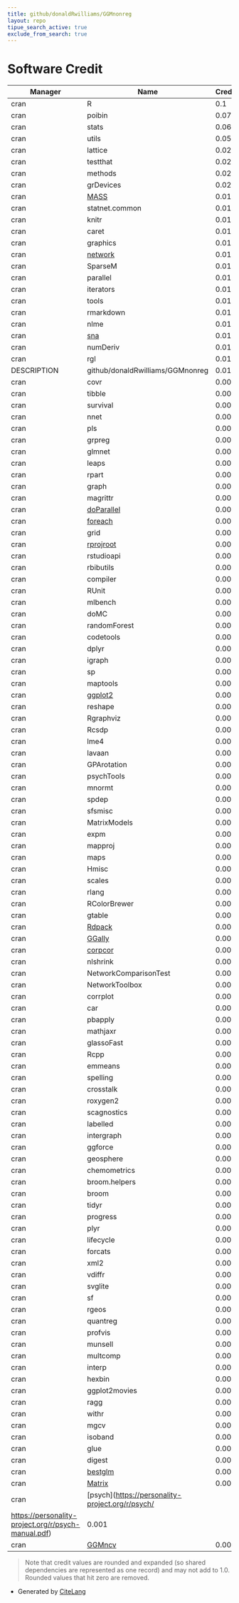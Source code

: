 ```yaml
---
title: github/donaldRwilliams/GGMnonreg
layout: repo
tipue_search_active: true
exclude_from_search: true
---
```

# Software Credit

|Manager|Name|Credit|
|-------|----|------|
|cran|R|0.1|
|cran|poibin|0.071|
|cran|stats|0.063|
|cran|utils|0.054|
|cran|lattice|0.026|
|cran|testthat|0.025|
|cran|methods|0.025|
|cran|grDevices|0.022|
|cran|[MASS](http://www.stats.ox.ac.uk/pub/MASS4/)|0.018|
|cran|statnet.common|0.018|
|cran|knitr|0.018|
|cran|caret|0.016|
|cran|graphics|0.015|
|cran|[network](http://statnet.org/)|0.015|
|cran|SparseM|0.014|
|cran|parallel|0.014|
|cran|iterators|0.014|
|cran|tools|0.014|
|cran|rmarkdown|0.013|
|cran|nlme|0.013|
|cran|[sna](http://statnet.org)|0.013|
|cran|numDeriv|0.013|
|cran|rgl|0.01|
|DESCRIPTION|github/donaldRwilliams/GGMnonreg|0.01|
|cran|covr|0.009|
|cran|tibble|0.009|
|cran|survival|0.009|
|cran|nnet|0.009|
|cran|pls|0.009|
|cran|grpreg|0.009|
|cran|glmnet|0.009|
|cran|leaps|0.009|
|cran|rpart|0.009|
|cran|graph|0.008|
|cran|magrittr|0.008|
|cran|[doParallel](https://github.com/RevolutionAnalytics/doparallel)|0.008|
|cran|[foreach](https://github.com/RevolutionAnalytics/foreach)|0.008|
|cran|grid|0.008|
|cran|[rprojroot](https://rprojroot.r-lib.org/)|0.007|
|cran|rstudioapi|0.007|
|cran|rbibutils|0.007|
|cran|compiler|0.007|
|cran|RUnit|0.007|
|cran|mlbench|0.007|
|cran|doMC|0.007|
|cran|randomForest|0.007|
|cran|codetools|0.007|
|cran|dplyr|0.006|
|cran|igraph|0.006|
|cran|sp|0.006|
|cran|maptools|0.006|
|cran|[ggplot2](https://ggplot2.tidyverse.org)|0.005|
|cran|reshape|0.004|
|cran|Rgraphviz|0.004|
|cran|Rcsdp|0.004|
|cran|lme4|0.004|
|cran|lavaan|0.004|
|cran|GPArotation|0.004|
|cran|psychTools|0.004|
|cran|mnormt|0.004|
|cran|spdep|0.004|
|cran|sfsmisc|0.004|
|cran|MatrixModels|0.004|
|cran|expm|0.004|
|cran|mapproj|0.004|
|cran|maps|0.004|
|cran|Hmisc|0.004|
|cran|scales|0.004|
|cran|rlang|0.004|
|cran|RColorBrewer|0.004|
|cran|gtable|0.004|
|cran|[Rdpack](https://geobosh.github.io/Rdpack/ (website))|0.003|
|cran|[GGally](https://ggobi.github.io/ggally/)|0.003|
|cran|[corpcor](https://strimmerlab.github.io/software/corpcor/)|0.003|
|cran|nlshrink|0.003|
|cran|NetworkComparisonTest|0.003|
|cran|NetworkToolbox|0.003|
|cran|corrplot|0.003|
|cran|car|0.003|
|cran|pbapply|0.003|
|cran|mathjaxr|0.003|
|cran|glassoFast|0.003|
|cran|Rcpp|0.003|
|cran|emmeans|0.002|
|cran|spelling|0.002|
|cran|crosstalk|0.002|
|cran|roxygen2|0.002|
|cran|scagnostics|0.002|
|cran|labelled|0.002|
|cran|intergraph|0.002|
|cran|ggforce|0.002|
|cran|geosphere|0.002|
|cran|chemometrics|0.002|
|cran|broom.helpers|0.002|
|cran|broom|0.002|
|cran|tidyr|0.002|
|cran|progress|0.002|
|cran|plyr|0.002|
|cran|lifecycle|0.002|
|cran|forcats|0.002|
|cran|xml2|0.002|
|cran|vdiffr|0.002|
|cran|svglite|0.002|
|cran|sf|0.002|
|cran|rgeos|0.002|
|cran|quantreg|0.002|
|cran|profvis|0.002|
|cran|munsell|0.002|
|cran|multcomp|0.002|
|cran|interp|0.002|
|cran|hexbin|0.002|
|cran|ggplot2movies|0.002|
|cran|ragg|0.002|
|cran|withr|0.002|
|cran|mgcv|0.002|
|cran|isoband|0.002|
|cran|glue|0.002|
|cran|digest|0.002|
|cran|[bestglm](http://www.stats.uwo.ca/faculty/aim)|0.001|
|cran|[Matrix](http://Matrix.R-forge.R-project.org/)|0.001|
|cran|[psych](https://personality-project.org/r/psych/
https://personality-project.org/r/psych-manual.pdf)|0.001|
|cran|[GGMncv](https://donaldrwilliams.github.io/GGMncv/)|0.001|


> Note that credit values are rounded and expanded (so shared dependencies are represented as one record) and may not add to 1.0. Rounded values that hit zero are removed.


- Generated by [CiteLang](https://github.com/vsoch/citelang)
